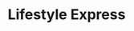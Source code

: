 ---
title: "Lifestyle Express"
url: /darlington/lifestyle-express-north-road/
shop: Lebensmittel
---